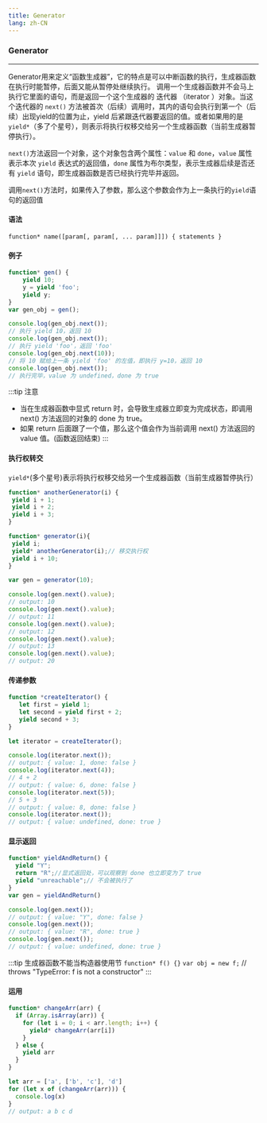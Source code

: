 ```yaml
---
title: Generator
lang: zh-CN
---
```


### Generator
___
Generator用来定义“函数生成器”，它的特点是可以中断函数的执行，生成器函数在执行时能暂停，后面又能从暂停处继续执行。
调用一个生成器函数并不会马上执行它里面的语句，而是返回一个这个生成器的 迭代器 （iterator ）对象。当这个迭代器的 `next()` 方法被首次（后续）调用时，其内的语句会执行到第一个（后续）出现yield的位置为止，yield 后紧跟迭代器要返回的值。或者如果用的是 `yield*`（多了个星号），则表示将执行权移交给另一个生成器函数（当前生成器暂停执行）。

`next()`方法返回一个对象，这个对象包含两个属性：`value` 和 `done`，`value` 属性表示本次 `yield` 表达式的返回值，`done` 属性为布尔类型，表示生成器后续是否还有 `yield` 语句，即生成器函数是否已经执行完毕并返回。

调用`next()`方法时，如果传入了参数，那么这个参数会作为上一条执行的`yield`语句的返回值

#### 语法
`function* name([param[, param[, ... param]]]) { statements }`
#### 例子
```js
function* gen() {
    yield 10;
    y = yield 'foo';
    yield y;
}
var gen_obj = gen();

console.log(gen_obj.next());
// 执行 yield 10，返回 10
console.log(gen_obj.next());
// 执行 yield 'foo'，返回 'foo'
console.log(gen_obj.next(10));
// 将 10 赋给上一条 yield 'foo' 的左值，即执行 y=10，返回 10
console.log(gen_obj.next());
// 执行完毕，value 为 undefined，done 为 true
```
:::tip 注意
* 当在生成器函数中显式 return 时，会导致生成器立即变为完成状态，即调用 next() 方法返回的对象的 done 为 true。
* 如果 return 后面跟了一个值，那么这个值会作为当前调用 next() 方法返回的 value 值。(函数返回结束)
:::

#### 执行权转交

`yield*`(多个星号)表示将执行权移交给另一个生成器函数（当前生成器暂停执行）

 ```js
 function* anotherGenerator(i) {
  yield i + 1;
  yield i + 2;
  yield i + 3;
}

function* generator(i){
  yield i;
  yield* anotherGenerator(i);// 移交执行权
  yield i + 10;
}

var gen = generator(10);

console.log(gen.next().value); 
// output: 10
console.log(gen.next().value); 
// output: 11
console.log(gen.next().value); 
// output: 12
console.log(gen.next().value); 
// output: 13
console.log(gen.next().value); 
// output: 20
```

#### 传递参数
 ```js
 function *createIterator() {
    let first = yield 1;
    let second = yield first + 2;
    yield second + 3;
}

let iterator = createIterator();

console.log(iterator.next());
// output: { value: 1, done: false }
console.log(iterator.next(4));
// 4 + 2
// output: { value: 6, done: false }
console.log(iterator.next(5));
// 5 + 3
// output: { value: 8, done: false }
console.log(iterator.next());
// output: { value: undefined, done: true }
 ```

#### 显示返回
```js
function* yieldAndReturn() {
  yield "Y";
  return "R";//显式返回处，可以观察到 done 也立即变为了 true
  yield "unreachable";// 不会被执行了
}
var gen = yieldAndReturn()

console.log(gen.next());
// output: { value: "Y", done: false }
console.log(gen.next());
// output: { value: "R", done: true }
console.log(gen.next());
// output: { value: undefined, done: true }
```

:::tip 生成器函数不能当构造器使用节
`function* f() {}`
`var obj = new f;` // throws "TypeError: f is not a constructor"
:::

#### 运用
```js
function* changeArr(arr) {
  if (Array.isArray(arr)) {
    for (let i = 0; i < arr.length; i++) {
      yield* changeArr(arr[i])
    }
  } else {
    yield arr
  }
}

let arr = ['a', ['b', 'c'], 'd']
for (let x of (changeArr(arr))) {
  console.log(x)
}
// output: a b c d
```